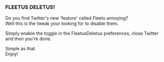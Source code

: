 ### FLEETUS DELETUS!
  
Do you find Twitter's new 'feature' called Fleets annoying?  
Well this is the tweak your looking for to disable them.  
  
Simply enable the toggle in the FleetusDeletus preferences, close Twitter and then you're done.  

Simple as that  
Enjoy!  
  
  
